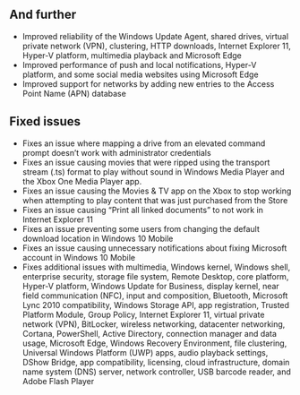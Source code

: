 ## And further
- Improved reliability of the Windows Update Agent, shared drives, virtual private network (VPN), clustering, HTTP downloads, Internet Explorer 11, Hyper-V platform, multimedia playback and Microsoft Edge
- Improved performance of push and local notifications, Hyper-V platform, and some social media websites using Microsoft Edge
- Improved support for networks by adding new entries to the Access Point Name (APN) database

## Fixed issues
- Fixes an issue where mapping a drive from an elevated command prompt doesn’t work with administrator credentials
- Fixes an issue causing movies that were ripped using the transport stream (.ts) format to play without sound in Windows Media Player and the Xbox One Media Player app.
- Fixes an issue causing the Movies & TV app on the Xbox to stop working when attempting to play content that was just purchased from the Store
- Fixes an issue causing “Print all linked documents” to not work in Internet Explorer 11
- Fixes an issue preventing some users from changing the default download location in Windows 10 Mobile
- Fixes an issue causing unnecessary notifications about fixing Microsoft account in Windows 10 Mobile
- Fixes additional issues with multimedia, Windows kernel, Windows shell, enterprise security, storage file system, Remote Desktop, core platform, Hyper-V platform, Windows Update for Business, display kernel, near field communication (NFC), input and composition, Bluetooth, Microsoft Lync 2010 compatibility, Windows Storage API, app registration, Trusted Platform Module, Group Policy, Internet Explorer 11, virtual private network (VPN), BitLocker, wireless networking, datacenter networking, Cortana, PowerShell, Active Directory, connection manager and data usage, Microsoft Edge, Windows Recovery Environment, file clustering, Universal Windows Platform (UWP) apps, audio playback settings, DShow Bridge, app compatibility, licensing, cloud infrastructure, domain name system (DNS) server, network controller, USB barcode reader, and Adobe Flash Player